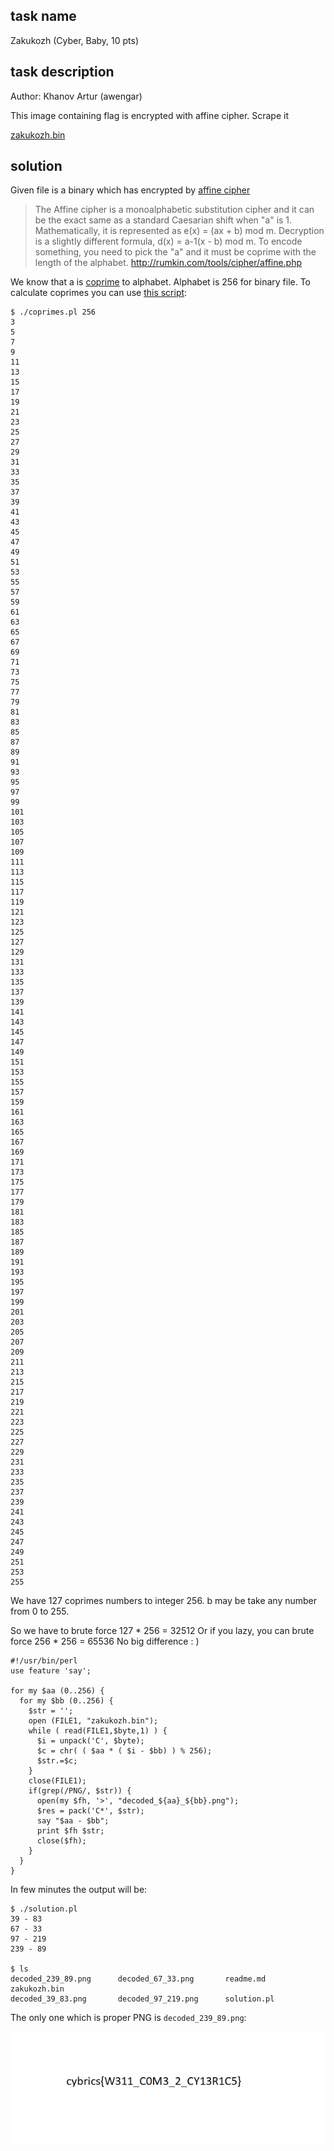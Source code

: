 ## task name
Zakukozh (Cyber, Baby, 10 pts) 

## task description
Author: Khanov Artur (awengar)

This image containing flag is encrypted with affine cipher. Scrape it

[zakukozh.bin](zakukozh.bin)

## solution
Given file is a binary which has encrypted by [affine cipher](https://en.wikipedia.org/wiki/Affine_cipher)

>The Affine cipher is a monoalphabetic substitution cipher and it can be the exact same as a standard Caesarian shift when "a" is 1. Mathematically, it is represented as e(x) = (ax + b) mod m. Decryption is a slightly different formula, d(x) = a-1(x - b) mod m.
>To encode something, you need to pick the "a" and it must be coprime with the length of the alphabet. 
http://rumkin.com/tools/cipher/affine.php

We know that a is [coprime](https://en.wikipedia.org/wiki/Coprime_integers) to alphabet.
Alphabet is 256 for binary file.
To calculate coprimes you can use [this script](https://github.com/c00c00r00c00/scripts/tree/master/coprimes):
```
$ ./coprimes.pl 256
3
5
7
9
11
13
15
17
19
21
23
25
27
29
31
33
35
37
39
41
43
45
47
49
51
53
55
57
59
61
63
65
67
69
71
73
75
77
79
81
83
85
87
89
91
93
95
97
99
101
103
105
107
109
111
113
115
117
119
121
123
125
127
129
131
133
135
137
139
141
143
145
147
149
151
153
155
157
159
161
163
165
167
169
171
173
175
177
179
181
183
185
187
189
191
193
195
197
199
201
203
205
207
209
211
213
215
217
219
221
223
225
227
229
231
233
235
237
239
241
243
245
247
249
251
253
255
```
We have 127 coprimes numbers to integer 256.
b may be take any number from 0 to 255.

So we have to brute force 127 * 256 = 32512
Or if you lazy, you can brute force 256 * 256 = 65536
No big difference : )

```
#!/usr/bin/perl
use feature 'say';

for my $aa (0..256) {
  for my $bb (0..256) {
    $str = '';
    open (FILE1, "zakukozh.bin"); 
    while ( read(FILE1,$byte,1) ) {
      $i = unpack('C', $byte);
      $c = chr( ( $aa * ( $i - $bb) ) % 256);
      $str.=$c;
    }
    close(FILE1);
    if(grep(/PNG/, $str)) {
      open(my $fh, '>', "decoded_${aa}_${bb}.png");
      $res = pack('C*', $str);
      say "$aa - $bb";
      print $fh $str;
      close($fh);
    }
  }
}
```

In few minutes the output will be:
```
$ ./solution.pl
39 - 83
67 - 33
97 - 219
239 - 89

$ ls
decoded_239_89.png      decoded_67_33.png       readme.md               zakukozh.bin
decoded_39_83.png       decoded_97_219.png      solution.pl
```

The only one which is proper PNG is `decoded_239_89.png`:

![flag](decoded_239_89.png)
